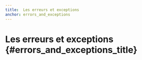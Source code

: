 ```yaml
---
title:  Les erreurs et exceptions
anchor: errors_and_exceptions
---
```


# Les erreurs et exceptions {#errors_and_exceptions_title}

